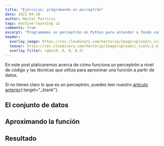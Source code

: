 ```yaml
---
title: "Ejercicio: programando un perceptrón"
date: 2021-04-10
author: Héctor Patricio
tags: machine-learning ia
comments: true
excerpt: "Programemos un perceptrón en Python para entender a fondo como funciona y poder construir sobre eso para temas más complejos."
header:
  overlay_image: https://res.cloudinary.com/hectorip/image/upload/c_scale,e_oil_paint:30,w_1400/v1618030907/arseny-togulev-MECKPoKJYjM-unsplash_nakl3a.jpg
  teaser: https://res.cloudinary.com/hectorip/image/upload/c_scale,e_oil_paint:30,w_300/v1618030907/arseny-togulev-MECKPoKJYjM-unsplash_nakl3a.jpg
  overlay_filter: rgba(0, 0, 0, 0.5)
---
```


En este post platicaremos acerca de cómo funciona un perceptrón a nivel de código y las técnicas que utiliza para aproximar una función a partir de datos.

Si no tienes claro lo que es un perceptrón, puedes leer nuestro [artículo anterior](/2021/03/25/intro-a-machine-learning-entendiendo-perceptron.html){:target="_blank"}.

## El conjunto de datos

## Aproximando la función

## Resultado

